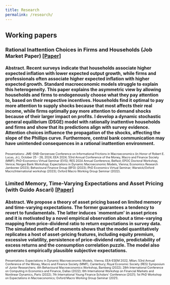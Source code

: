 ```yaml
---
title: Research
permalink: /research/
---
```

## Working papers

### **Rational Inattention Choices in Firms and Households (Job Market Paper)** [[Paper]](/files/papers/RI_JMP_Yifan_Zhang.pdf)

#### **Abstract.** Recent surveys indicate that households associate higher expected inflation with lower expected output growth, while firms and professionals often associate higher expected inflation with higher expected growth. Standard macroeconomic models struggle to explain this heterogeneity. This paper explains the asymmetric view by allowing households and firms to endogenously choose what they pay attention to, based on their respective incentives. Households find it optimal to pay more attention to supply shocks because that most affects their real income, while firms optimally pay more attention to demand shocks because of their larger impact on profits. I develop a dynamic stochastic general equilibrium (DSGE) model with rationally inattentive households and firms and show that its predictions align with survey evidence. Attention choices influence the propagation of the shocks, affecting the slope of the Phillips curve. Furthermore, central bank communication may have unintended consequences in a rational inattention environment.

<p class="small" style="font-size: 0.65em;"> Presentations: JME-SNB-Gerzensee Conference on Informational Frictions in Macroeconomics (in Honor of Robert E. Lucas, Jr.), October 25 - 26, 2024; EEA 2024; 53rd Annual Conference of the Money, Macro and Finance Society (MMF); PhD-Economics Virtual Seminar (EVS); RES 2024 Annual Conference, Belfast; EPOC Doctoral Workshop, Venice; Norges Bank Workshop; Expectations in Dynamic Macroeconomic Models, Vienna; Economics Research Jamboree (2023); Behavioural Finance Group (BFG) (2023); PhD Economics Virtual Seminar; Warwick/Oxford Macro/International workshop (2023); Oxford Macro Working Group Seminar (2022).</p>

### **Limited Memory, Time-Varying Expectations and Asset Pricing** (with Guido Ascari) [[Paper]](/files/papers/wp_tv_expectations.pdf)

#### **Abstract.** We propose a theory of asset pricing based on limited memory and time-varying expectations. The former guarantees a tendency to revert to fundamentals. The latter induces `momentum' in asset prices and it is motivated by a novel empirical observation about a time-varying mapping from price-dividend ratio to return expectations in survey data. The simulated method of moments shows that the model quantitatively replicates a host of asset-pricing features, including equity premium, excessive volatility, persistence of price-dividend ratio, predictability of excess returns and the consumption correlation puzzle. The model also generates empirically plausible subjective expectations.

<p class="small"  style="font-size: 0.65em;"> Presentations:  Expectations in Dynamic Macroeconomic Models, Vienna; EEA-ESEM 2022, Milan; 53rd Annual Conference of the Money, Macro and Finance  Society (MMF), Canterbury; Royal Economic Society (RES) Symposium of Junior Researchers; 4th Behavioural Macroeconomics Workshop, Bamberg (2022); 28th International Conference on Computing in Economics and Finance, Dallas (2022); 6th International Workshop on Financial Markets and Nonlinear Dynamics, Paris (2022); 7th International Young Finance Scholars' Conference (2021); 1st PhD Workshop on Expectations in Macroeconomics;  Oxford Macro Working Group Seminar (2021).</p>
